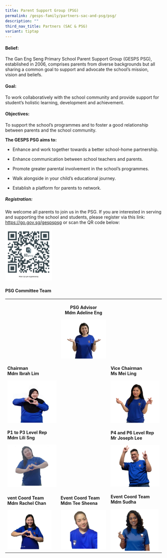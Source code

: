```yaml
---
title: Parent Support Group (PSG)
permalink: /gesps-family/partners-sac-and-psg/psg/
description: ""
third_nav_title: Partners (SAC & PSG)
variant: tiptap
---
```

<h4>Belief:</h4><p>The Gan Eng Seng Primary School Parent Support Group (GESPS PSG), established in 2006, comprises parents from diverse backgrounds but all sharing a common goal to support and advocate the school’s mission, vision and beliefs.</p><h4>Goal:</h4><p>To work collaboratively with the school community and provide support for student’s holistic learning, development and achievement.</p><h4>Objectives:</h4><p>To support the school’s programmes and to foster a good relationship between parents and the school community.</p><p><strong>The GESPS PSG aims to:</strong></p><ul><li><p>Enhance and work together towards a better school-home partnership.</p></li><li><p>Enhance communication between school teachers and parents.</p></li><li><p>Promote greater parental involvement in the school’s programmes.</p></li><li><p>Walk alongside in your child’s educational journey.</p></li><li><p>Establish a platform for parents to network.</p></li></ul><h5>Registration:</h5><p>We welcome all parents to join us in the PSG. If you are interested in serving and supporting the school and students, please register via this link: <a href="https://go.gov.sg/gespspsg" rel="noopener noreferrer nofollow" target="_blank">https://go.gov.sg/gespspsg</a>&nbsp;or scan the QR code below:</p><div class="isomer-image-wrapper"><img style="width:30%" height="auto" width="100%" src="/images/Screenshot 2020-11-23.png"></div><h4>PSG Committee Team</h4><p></p><table><tbody><tr><th rowspan="1" colspan="1"><p></p><p><br></p></th><th rowspan="1" colspan="1"><p><strong>PSG Advisor<br>Mdm Adeline Eng</strong></p><div class="isomer-image-wrapper"><img style="width: 100%" height="auto" width="100%" alt="" src="/images/Advicer___Adeline_Eng___v1.jpg"></div></th><th rowspan="1" colspan="1"><p></p></th></tr><tr><td rowspan="1" colspan="1"><p><strong>Chairman</strong><br><strong> Mdm Ibrah Lim</strong></p><div class="isomer-image-wrapper"><img style="width: 100%" height="auto" width="100%" alt="" src="/images/Ibrah_Chair___v1.jpg"></div></td><td rowspan="1" colspan="1"><p></p></td><td rowspan="1" colspan="1"><p><strong>Vice Chairman </strong><br><strong>Ms Mei Ling</strong></p><div class="isomer-image-wrapper"><img style="width: 100%" height="auto" width="100%" alt="" src="/images/Mei_Ling_V_Chair_V1.jpg"></div></td></tr><tr><td rowspan="1" colspan="1"><p><strong>P1 to P3 Level Rep</strong><br><strong> Mdm Lili Sng</strong></p><div class="isomer-image-wrapper"><img style="width: 100%" height="auto" width="100%" alt="" src="/images/Lili_Sng_event_coordinator___v1.jpg"></div></td><td rowspan="1" colspan="1"><p></p><p></p><p></p></td><td rowspan="1" colspan="1"><p><strong>P4 and P6 Level Rep</strong><br><strong> Mr Joseph Lee</strong></p><div class="isomer-image-wrapper"><img style="width: 100%" height="auto" width="100%" alt="" src="/images/Joseph_Lee_P4_to_P6_Level_rep___v1.jpg"></div></td></tr><tr><td rowspan="1" colspan="1"><p><strong>vent Coord Team<br>Mdm Rachel Chan</strong></p><div class="isomer-image-wrapper"><img style="width: 90%;" height="auto" width="100%" alt="" src="/images/Rachel_Event_Coord___v1.jpg"></div></td><td rowspan="1" colspan="1"><p><strong>Event Coord Team</strong><br><strong>Mdm Tee Sheena</strong></p><div class="isomer-image-wrapper"><img style="width: 100%;" height="auto" width="100%" alt="" src="/images/Sheena_Event_Coord___v1.jpg"></div></td><td rowspan="1" colspan="1"><p><strong>Event Coord Team</strong><br><strong>Mdm Sudha</strong></p><div class="isomer-image-wrapper"><img style="width: 98%;" height="auto" width="100%" alt="" src="/images/Sudha_Event_Coord_Team___v1.jpg"></div></td></tr></tbody></table><p></p><p></p>